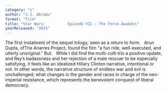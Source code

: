 ```yaml
---
category: "s"
author: "J.J. Abrams"
format: "film"
title: "Star Wars: 			Episode VII – The Force Awakens"
yearReleased: "2015"
---
```

The first instalment of the sequel trilogy; seen as a return to form.
 
Arun Gupta, ofThe Anarres Project, found the film "a fun ride, well-executed, and utterly unoriginal." But:
 
While I did find the multi-culti trio a positive update, and Rey’s badassness and her rejection of a male rescuer to be especially satisfying, it feels like an idealized Hillary Clinton narrative, intentional or not. In other words, the narrative structure of endless war and evil is unchallenged; what changes is the gender and races in charge of the neo-imperial resistance, which represents the benevolent conquest of liberal democracy.